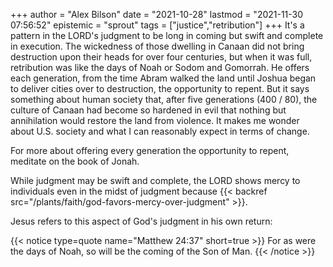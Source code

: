 +++
author = "Alex Bilson"
date = "2021-10-28"
lastmod = "2021-11-30 07:56:52"
epistemic = "sprout"
tags = ["justice","retribution"]
+++
It's a pattern in the LORD's judgment to be long in coming but swift and complete in execution. The wickedness of those dwelling in Canaan did not bring destruction upon their heads for over four centuries, but when it was full, retribution was like the days of Noah or Sodom and Gomorrah. He offers each generation, from the time Abram walked the land until Joshua began to deliver cities over to destruction, the opportunity to repent. But it says something about human society that, after five generations (400 / 80), the culture of Canaan had become so hardened in evil that nothing but annihilation would restore the land from violence. It makes me wonder about U.S. society and what I can reasonably expect in terms of change.

For more about offering every generation the opportunity to repent, meditate on the book of Jonah.

While judgment may be swift and complete, the LORD shows mercy to individuals even in the midst of judgment because {{< backref src="/plants/faith/god-favors-mercy-over-judgment" >}}.

Jesus refers to this aspect of God's judgment in his own return:

{{< notice type=quote name="Matthew 24:37" short=true >}}
For as were the days of Noah, so will be the coming of the Son of Man.
{{< /notice >}}
